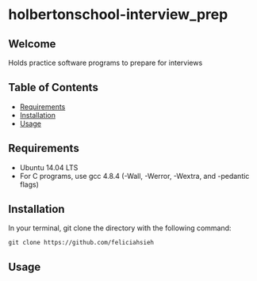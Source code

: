 # holbertonschool-interview_prep

## Welcome
Holds practice software programs to prepare for interviews

## Table of Contents
* [Requirements](#requirements)
* [Installation](#installation)
* [Usage](#usage)


## Requirements
* Ubuntu 14.04 LTS
* For C programs, use gcc 4.8.4 (-Wall, -Werror, -Wextra, and -pedantic flags)

## Installation
In your terminal, git clone the directory with the following command:
```
git clone https://github.com/feliciahsieh
```

## Usage
